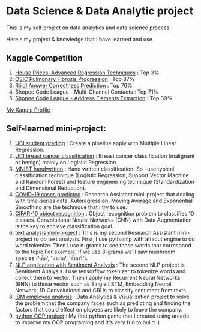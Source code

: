 # Data Science & Data Analytic project
This is my self project on data analytics and data science process.

Here's my project & knowledge that I have learned and use.
## Kaggle Competition 
1. [House Prices: Advanced Regression Techniques](https://github.com/pasithbas159/DS_project/blob/master/Kaggle_project/house-prices-advanced-regression-techniques/House_Prices.ipynb) : Top 3%
2. [OSIC Pulmonary Fibrosis Progression](https://www.kaggle.com/binman159/osic-lung) : Top 87%
3. [Riiid! Answer Correctness Prediction](https://www.kaggle.com/c/riiid-test-answer-prediction/overview) : Top 76%
4. Shopee Code League - Multi-Channel Contacts : Top 71%
5. [Shopee Code League - Address Elements Extraction](https://www.kaggle.com/binman159/scl-ds-round-bi-lstm-for-text-classification) : Top 39%

  [My Kaggle Profile](https://www.kaggle.com/binman159)

## Self-learned mini-project: 
1. [UCI student grading](UCI_spyder.py) : Create a pipeline apply with Multiple Linear Regression.
2. [UCI breast cancer classification](https://github.com/pasithbas159/DS_project/blob/master/Breast%20cancer.ipynb) : Breast cancer classification (malignant or benign) mainly on Logistic Regression
3. [MNIST handwritten](MNIST_dataset.ipynb) : Hand written classification. So I use typical classification technique (Logistic Regression, Support Vector Machine and Random Forest) and feature engineering technique (Standardization and Dimensional Reduction).
4. [COVID-19 cases predicted](corona_cases/corona_cases_predicted.ipynb) : Research Assistant mini-project that dealing with time-series data. Autoregression, Moving Average and Exponential Smoothing are the technique that I try to use.
5. [CIFAR-10 object recognition](CNN_cifar10.ipynb) : Object recognition problem to classifies 10 classes. Convolutional Neural Networks (CNN) with Data Augmentation is the key to achieve classification goal.
6. [text analysis mini-project](Mushroom_extract.ipynb) : This is my second Research Assistant mini-project to do text analysis. First, I use pythainlp with attacut engine to do word tokenize. Then I use n-grams to see those words that correspond to the topic.For example, If we use 3-grams we'll saw mushroom species ('เห็ด', 'นางรม', 'ฮังการี').
7. [NLP application with Sentiment Analysis](https://github.com/pasithbas159/DS_project/blob/master/NLP%20Project/Sentiment_Analysis.ipynb) : The second NLP project is Sentiment Analysis. I use tensorflow tokenizer to tokenize words and collect them to vector. Then I apply my Recurrent Neural Networks (RNN) to those vector such as Single LSTM, Embedding Neural Network, 1D Convolutional and GRUs to classify sentiment from texts.
8. [IBM employee analysis](IBM_employee_analysis) : Data Analytics & Visualization project to solve the problem that the company faces such as predicting and finding the factors that could effect employees are likely to leave the company.
9. [python OOP project](arcade_game_project) : My first python game that I created using arcade to improve my OOP programing and it's very fun to build :)
